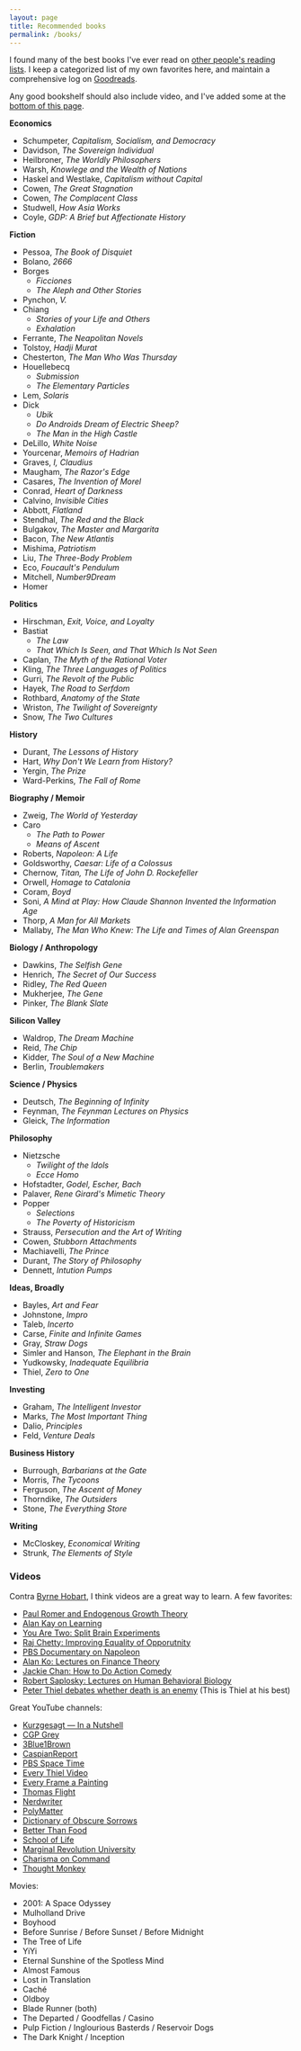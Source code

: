 ```yaml
---
layout: page
title: Recommended books
permalink: /books/
---
```


I found many of the best books I've ever read on [other people's reading lists](/other-reading-lists/). I keep a categorized list of my own favorites here, and maintain a comprehensive log on [Goodreads](https://www.goodreads.com/user/show/61944802-dan-schulz).

Any good bookshelf should also include video, and I've added some at the [bottom of this page](https://www.danschlz.com/books/#videos).

**Economics**
- Schumpeter, _Capitalism, Socialism, and Democracy_
- Davidson, _The Sovereign Individual_
- Heilbroner, _The Worldly Philosophers_
- Warsh, _Knowlege and the Wealth of Nations_
- Haskel and Westlake, _Capitalism without Capital_
- Cowen, _The Great Stagnation_
- Cowen, _The Complacent Class_
- Studwell, _How Asia Works_
- Coyle, _GDP: A Brief but Affectionate History_

**Fiction**
- Pessoa, _The Book of Disquiet_
- Bolano, _2666_
- Borges
	- _Ficciones_
	- _The Aleph and Other Stories_
- Pynchon, *V.*
- Chiang
	- _Stories of your Life and Others_
    - _Exhalation_
- Ferrante, _The Neapolitan Novels_
- Tolstoy, _Hadji Murat_
- Chesterton, _The Man Who Was Thursday_
- Houellebecq
	- _Submission_
	- _The Elementary Particles_
- Lem, _Solaris_
- Dick
	- _Ubik_
	- _Do Androids Dream of Electric Sheep?_
	- _The Man in the High Castle_
- DeLillo, _White Noise_
- Yourcenar, _Memoirs of Hadrian_
- Graves, _I, Claudius_
- Maugham, _The Razor's Edge_
- Casares, _The Invention of Morel_
- Conrad, _Heart of Darkness_
- Calvino, _Invisible Cities_
- Abbott, _Flatland_
- Stendhal, _The Red and the Black_
- Bulgakov, _The Master and Margarita_
- Bacon, _The New Atlantis_
- Mishima, _Patriotism_
- Liu, _The Three-Body Problem_ 
- Eco, _Foucault's Pendulum_
- Mitchell, _Number9Dream_
- Homer

**Politics**
- Hirschman, _Exit, Voice, and Loyalty_
- Bastiat
	- _The Law_
	- _That Which Is Seen, and That Which Is Not Seen_
- Caplan, _The Myth of the Rational Voter_
- Kling, _The Three Languages of Politics_
- Gurri, _The Revolt of the Public_
- Hayek, _The Road to Serfdom_
- Rothbard, _Anatomy of the State_
- Wriston, _The Twilight of Sovereignty_
- Snow, _The Two Cultures_

**History**
- Durant, _The Lessons of History_
- Hart, _Why Don't We Learn from History?_
- Yergin, _The Prize_
- Ward-Perkins, _The Fall of Rome_

**Biography / Memoir**
- Zweig, _The World of Yesterday_
- Caro
	- _The Path to Power_
    - _Means of Ascent_
- Roberts, _Napoleon: A Life_
- Goldsworthy, _Caesar: Life of a Colossus_
- Chernow, _Titan, The Life of John D. Rockefeller_
- Orwell, _Homage to Catalonia_
- Coram, _Boyd_
- Soni, _A Mind at Play: How Claude Shannon Invented the Information Age_
- Thorp, _A Man for All Markets_
- Mallaby, _The Man Who Knew: The Life and Times of Alan Greenspan_

**Biology / Anthropology**
- Dawkins, _The Selfish Gene_
- Henrich, _The Secret of Our Success_
- Ridley, _The Red Queen_
- Mukherjee, _The Gene_
- Pinker, _The Blank Slate_

**Silicon Valley**
- Waldrop, _The Dream Machine_
- Reid, _The Chip_
- Kidder, _The Soul of a New Machine_
- Berlin, _Troublemakers_

**Science / Physics**
- Deutsch, _The Beginning of Infinity_
- Feynman, _The Feynman Lectures on Physics_
- Gleick, _The Information_

**Philosophy**
- Nietzsche
	- _Twilight of the Idols_
    - _Ecce Homo_
- Hofstadter, _Godel, Escher, Bach_
- Palaver, _Rene Girard's Mimetic Theory_
- Popper
	- _Selections_
    - _The Poverty of Historicism_
- Strauss, _Persecution and the Art of Writing_
- Cowen, _Stubborn Attachments_
- Machiavelli, _The Prince_
- Durant, _The Story of Philosophy_
- Dennett, _Intution Pumps_

**Ideas, Broadly**
- Bayles, _Art and Fear_
- Johnstone, _Impro_
- Taleb, _Incerto_
- Carse, _Finite and Infinite Games_
- Gray, _Straw Dogs_
- Simler and Hanson, _The Elephant in the Brain_
- Yudkowsky, _Inadequate Equilibria_
- Thiel, _Zero to One_

**Investing**
- Graham, _The Intelligent Investor_
- Marks, _The Most Important Thing_
- Dalio, _Principles_
- Feld, _Venture Deals_

**Business History**
- Burrough, _Barbarians at the Gate_
- Morris, _The Tycoons_
- Ferguson, _The Ascent of Money_
- Thorndike, _The Outsiders_
- Stone, _The Everything Store_

**Writing**
- McCloskey, _Economical Writing_
- Strunk, _The Elements of Style_

### Videos

Contra [Byrne Hobart](https://medium.com/@byrnehobart/read-2c3d4fba90ab), I think videos are a great way to learn. A few favorites:
* [Paul Romer and Endogenous Growth Theory](https://www.youtube.com/watch?v=NxqNRnxUd7E&list=PL84TZvatkf54lki_SeHB-KzqV8ZIaLi7R)
* [Alan Kay on Learning](https://www.youtube.com/watch?v=50L44hEtVos&list=FLR5OhzKy6ZkaNfkZnNrJObA)
* [You Are Two: Split Brain Experiments](https://www.youtube.com/watch?v=wfYbgdo8e-8&list=FLR5OhzKy6ZkaNfkZnNrJObA)
* [Raj Chetty: Improving Equality of Opporutnity](https://www.youtube.com/watch?v=ueY5MB5w7_I&list=PL84TZvatkf54lki_SeHB-KzqV8ZIaLi7R)
* [PBS Documentary on Napoleon](https://www.youtube.com/watch?v=MrbiSUgZEbg)
* [Alan Ko: Lectures on Finance Theory](https://www.youtube.com/watch?v=HdHlfiOAJyE&list=PLUl4u3cNGP63B2lDhyKOsImI7FjCf6eDW)
* [Jackie Chan: How to Do Action Comedy](https://www.youtube.com/watch?v=Z1PCtIaM_GQ)
* [Robert Saplosky: Lectures on Human Behavioral Biology](https://www.youtube.com/watch?v=NNnIGh9g6fA)
* [Peter Thiel debates whether death is an enemy](https://www.facebook.com/watch/live/?v=641005449680861&ref=watch_permalink) (This is Thiel at his best)

Great YouTube channels:
*   [Kurzgesagt — In a Nutshell](https://www.youtube.com/user/Kurzgesagt/videos)
*   [CGP Grey](https://www.youtube.com/user/CGPGrey/videos)
*   [3Blue1Brown](https://www.youtube.com/channel/UCYO_jab_esuFRV4b17AJtAw/videos)
*   [CaspianReport](https://www.youtube.com/user/CaspianReport/playlists)
*   [PBS Space Time](https://www.youtube.com/channel/UC7_gcs09iThXybpVgjHZ_7g/playlists)
*   [Every Thiel Video](https://www.youtube.com/channel/UC3ObfUE2qbhzkC11v0WQtQg/videos)
*   [Every Frame a Painting](https://www.youtube.com/channel/UCjFqcJQXGZ6T6sxyFB-5i6A)
*   [Thomas Flight](https://www.youtube.com/channel/UCUyvQV2JsICeLZP4c_h40kA)
*   [Nerdwriter](https://www.youtube.com/channel/UCJkMlOu7faDgqh4PfzbpLdg)
*   [PolyMatter](https://www.youtube.com/channel/UCgNg3vwj3xt7QOrcIDaHdFg)
*   [Dictionary of Obscure Sorrows](https://www.youtube.com/user/obscuresorrows/videos)
*   [Better Than Food](https://www.youtube.com/user/booksbetterthanfood)
*   [School of Life](https://www.youtube.com/user/schooloflifechannel/playlists)
*   [Marginal Revolution University](https://www.youtube.com/user/MrUniversity/videos)
*   [Charisma on Command](https://www.youtube.com/channel/UCU_W0oE_ock8bWKjALiGs8Q)
*   [Thought Monkey](https://www.youtube.com/channel/UCoFWz1e3VXKOoJ-E5cep1Eg/videos)

Movies:
* 2001: A Space Odyssey
* Mulholland Drive
* Boyhood
* Before Sunrise / Before Sunset / Before Midnight
* The Tree of Life
* YiYi
* Eternal Sunshine of the Spotless Mind
* Almost Famous
* Lost in Translation
* Caché
* Oldboy
* Blade Runner (both)
* The Departed / Goodfellas / Casino
* Pulp Fiction / Inglourious Basterds / Reservoir Dogs
* The Dark Knight / Inception
